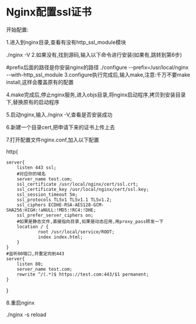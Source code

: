 # Nginx配置ssl证书 <!-- {docsify-ignore-all} -->



开始配置:

1.进入到nginx目录,查看有没有http_ssl_module模块

./nginx -V
2.如果没有,找到源码,输入以下命令进行安装(如果有,跳转到第6步)

#prefix后面的路径是你安装nginx的路径
./configure --prefix=/usr/local/nginx --with-http_ssl_module
3.configure执行完成后,输入make,注意:千万不要make install,这样会覆盖原有的配置

4.make完成后,停止nginx服务,进入objs目录,将nginx启动程序,拷贝到安装目录下,替换原有的启动程序

5.启动nginx,输入./nginx -V,查看是否安装成功

6.新建一个目录cert,把申请下来的证书上传上去

7.打开配置文件nginx.conf,加入以下配置

http{

    server{
        listen 443 ssl;
        #对应你的域名
        server_name test.com;
        ssl_certificate /usr/local/nginx/cert/ssl.crt;
        ssl_certificate_key /usr/local/nginx/cert/ssl.key;
        ssl_session_timeout 5m;
        ssl_protocols TLSv1 TLSv1.1 TLSv1.2;
        ssl_ciphers ECDHE-RSA-AES128-GCM-SHA256:HIGH:!aNULL:!MD5:!RC4:!DHE;
        ssl_prefer_server_ciphers on;
        #如果是静态文件,直接指向目录,如果是动态应用,用proxy_pass转发一下
        location / {
                root /usr/local/service/ROOT;
                index index.html;
        }
    }
    #监听80端口,并重定向到443
    server{
        listen 80;
        server_name test.com;
        rewrite ^/(.*)$ https://test.com:443/$1 permanent;
    }
}

8.重启nginx

./nginx -s reload
